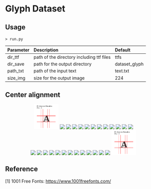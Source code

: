 Glyph Dataset
=====
## Usage

```
> run.py
```

|Parameter|Description|Default|
|:---|:---|:---|
|dir_ttf|path of the directory including ttf files|ttfs|
|dir_save|path for the output directory|dataset_glyph|
|path_txt|path of the input text|text.txt|
|size_img|size for the output image|224|

## Center alignment
<div align="center">
  <img src="./figures/Absolute Borsalino/A_65.png" width="80">
  <img src="./figures/Absolute Borsalino/B_65.png" width="80">
  <img src="./figures/Absolute Borsalino/C_65.png" width="80">
  <img src="./figures/Absolute Borsalino/D_65.png" width="80">
  <img src="./figures/Absolute Borsalino/E_65.png" width="80">
  <img src="./figures/Absolute Borsalino/F_65.png" width="80">
  <img src="./figures/Absolute Borsalino/G_65.png" width="80">
  <img src="./figures/Absolute Borsalino/H_65.png" width="80">
  <img src="./figures/Absolute Borsalino/I_65.png" width="80">
  <img src="./figures/Absolute Borsalino/J_65.png" width="80">
  <img src="./figures/Absolute Borsalino/K_65.png" width="80">
  <img src="./figures/Absolute Borsalino/L_65.png" width="80">
  <img src="./figures/Absolute Borsalino/M_65.png" width="80"></br>
  <img src="./figures/Absolute Borsalino/N_65.png" width="80">
  <img src="./figures/Absolute Borsalino/O_65.png" width="80">
  <img src="./figures/Absolute Borsalino/P_65.png" width="80">
  <img src="./figures/Absolute Borsalino/Q_65.png" width="80">
  <img src="./figures/Absolute Borsalino/R_65.png" width="80">
  <img src="./figures/Absolute Borsalino/S_65.png" width="80">
  <img src="./figures/Absolute Borsalino/T_65.png" width="80">
  <img src="./figures/Absolute Borsalino/U_65.png" width="80">
  <img src="./figures/Absolute Borsalino/V_65.png" width="80">
  <img src="./figures/Absolute Borsalino/W_65.png" width="80">
  <img src="./figures/Absolute Borsalino/X_65.png" width="80">
  <img src="./figures/Absolute Borsalino/Y_65.png" width="80">
  <img src="./figures/Absolute Borsalino/Z_65.png" width="80">
  <img src="./figures/Absolute Borsalino/A_65.png" width="80"></br>
</div>

## Reference
[1] 1001 Free Fonts: https://www.1001freefonts.com/  
